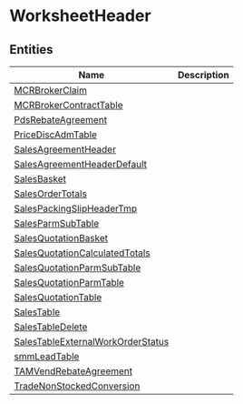 
# WorksheetHeader


## Entities

|Name|Description|
|---|---|
|[MCRBrokerClaim](MCRBrokerClaim.cdm.json)||
|[MCRBrokerContractTable](MCRBrokerContractTable.cdm.json)||
|[PdsRebateAgreement](PdsRebateAgreement.cdm.json)||
|[PriceDiscAdmTable](PriceDiscAdmTable.cdm.json)||
|[SalesAgreementHeader](SalesAgreementHeader.cdm.json)||
|[SalesAgreementHeaderDefault](SalesAgreementHeaderDefault.cdm.json)||
|[SalesBasket](SalesBasket.cdm.json)||
|[SalesOrderTotals](SalesOrderTotals.cdm.json)||
|[SalesPackingSlipHeaderTmp](SalesPackingSlipHeaderTmp.cdm.json)||
|[SalesParmSubTable](SalesParmSubTable.cdm.json)||
|[SalesQuotationBasket](SalesQuotationBasket.cdm.json)||
|[SalesQuotationCalculatedTotals](SalesQuotationCalculatedTotals.cdm.json)||
|[SalesQuotationParmSubTable](SalesQuotationParmSubTable.cdm.json)||
|[SalesQuotationParmTable](SalesQuotationParmTable.cdm.json)||
|[SalesQuotationTable](SalesQuotationTable.cdm.json)||
|[SalesTable](SalesTable.cdm.json)||
|[SalesTableDelete](SalesTableDelete.cdm.json)||
|[SalesTableExternalWorkOrderStatus](SalesTableExternalWorkOrderStatus.cdm.json)||
|[smmLeadTable](smmLeadTable.cdm.json)||
|[TAMVendRebateAgreement](TAMVendRebateAgreement.cdm.json)||
|[TradeNonStockedConversion](TradeNonStockedConversion.cdm.json)||
